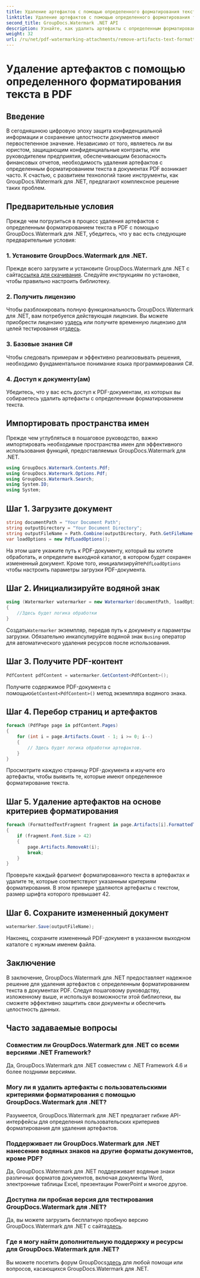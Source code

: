 ```yaml
---
title: Удаление артефактов с помощью определенного форматирования текста в PDF
linktitle: Удаление артефактов с помощью определенного форматирования текста в PDF
second_title: GroupDocs.Watermark .NET API
description: Узнайте, как удалить артефакты с определенным форматированием текста в PDF с помощью GroupDocs для .NET. Следуйте нашему пошаговому руководству.
weight: 32
url: /ru/net/pdf-watermarking-attachments/remove-artifacts-text-formatting-pdf/
---
```


# Удаление артефактов с помощью определенного форматирования текста в PDF

## Введение
В сегодняшнюю цифровую эпоху защита конфиденциальной информации и сохранение целостности документов имеют первостепенное значение. Независимо от того, являетесь ли вы юристом, защищающим конфиденциальные контракты, или руководителем предприятия, обеспечивающим безопасность финансовых отчетов, необходимость удаления артефактов с определенным форматированием текста в документах PDF возникает часто. К счастью, с развитием технологий такие инструменты, как GroupDocs.Watermark для .NET, предлагают комплексное решение таких проблем.
## Предварительные условия
Прежде чем погрузиться в процесс удаления артефактов с определенным форматированием текста в PDF с помощью GroupDocs.Watermark для .NET, убедитесь, что у вас есть следующие предварительные условия:
### 1. Установите GroupDocs.Watermark для .NET.
 Прежде всего загрузите и установите GroupDocs.Watermark для .NET с сайта[ссылка для скачивания](https://releases.groupdocs.com/Watermark/net/). Следуйте инструкциям по установке, чтобы правильно настроить библиотеку.
### 2. Получить лицензию
Чтобы разблокировать полную функциональность GroupDocs.Watermark для .NET, вам потребуется действующая лицензия. Вы можете приобрести лицензию у[здесь](https://purchase.groupdocs.com/buy) или получите временную лицензию для целей тестирования от[здесь](https://purchase.groupdocs.com/temporary-license/).
### 3. Базовые знания C#
Чтобы следовать примерам и эффективно реализовывать решения, необходимо фундаментальное понимание языка программирования C#.
### 4. Доступ к документу(ам)
Убедитесь, что у вас есть доступ к PDF-документам, из которых вы собираетесь удалить артефакты с определенным форматированием текста.

## Импортировать пространства имен
Прежде чем углубляться в пошаговое руководство, важно импортировать необходимые пространства имен для эффективного использования функций, предоставляемых GroupDocs.Watermark для .NET.
```csharp
using GroupDocs.Watermark.Contents.Pdf;
using GroupDocs.Watermark.Options.Pdf;
using GroupDocs.Watermark.Search;
using System.IO;
using System;
```
## Шаг 1. Загрузите документ
```csharp
string documentPath = "Your Document Path";
string outputDirectory = "Your Document Directory";
string outputFileName = Path.Combine(outputDirectory, Path.GetFileName(documentPath));
var loadOptions = new PdfLoadOptions();
```
 На этом шаге укажите путь к PDF-документу, который вы хотите обработать, и определите выходной каталог, в котором будет сохранен измененный документ. Кроме того, инициализируйте`PdfLoadOptions` чтобы настроить параметры загрузки PDF-документа.
## Шаг 2. Инициализируйте водяной знак
```csharp
using (Watermarker watermarker = new Watermarker(documentPath, loadOptions))
{
    //Здесь будет логика обработки
}
```
 Создать`Watermarker` экземпляр, передав путь к документу и параметры загрузки. Обязательно инкапсулируйте водяной знак в`using` оператор для автоматического удаления ресурсов после использования.
## Шаг 3. Получите PDF-контент
```csharp
PdfContent pdfContent = watermarker.GetContent<PdfContent>();
```
 Получите содержимое PDF-документа с помощью`GetContent<PdfContent>()` метод экземпляра водяного знака.
## Шаг 4. Перебор страниц и артефактов
```csharp
foreach (PdfPage page in pdfContent.Pages)
{
    for (int i = page.Artifacts.Count - 1; i >= 0; i--)
    {
        // Здесь будет логика обработки артефактов.
    }
}
```
Просмотрите каждую страницу PDF-документа и изучите его артефакты, чтобы выявить те, которые имеют определенное форматирование текста.
## Шаг 5. Удаление артефактов на основе критериев форматирования
```csharp
foreach (FormattedTextFragment fragment in page.Artifacts[i].FormattedTextFragments)
{
    if (fragment.Font.Size > 42)
    {
        page.Artifacts.RemoveAt(i);
        break;
    }
}
```
Проверьте каждый фрагмент форматированного текста в артефактах и удалите те, которые соответствуют указанным критериям форматирования. В этом примере удаляются артефакты с текстом, размер шрифта которого превышает 42.
## Шаг 6. Сохраните измененный документ
```csharp
watermarker.Save(outputFileName);
```
Наконец, сохраните измененный PDF-документ в указанном выходном каталоге с нужным именем файла.

## Заключение
В заключение, GroupDocs.Watermark для .NET предоставляет надежное решение для удаления артефактов с определенным форматированием текста в документах PDF. Следуя пошаговому руководству, изложенному выше, и используя возможности этой библиотеки, вы сможете эффективно защитить свои документы и обеспечить целостность данных.
## Часто задаваемые вопросы
### Совместим ли GroupDocs.Watermark для .NET со всеми версиями .NET Framework?
Да, GroupDocs.Watermark для .NET совместим с .NET Framework 4.6 и более поздними версиями.
### Могу ли я удалить артефакты с пользовательскими критериями форматирования с помощью GroupDocs.Watermark для .NET?
Разумеется, GroupDocs.Watermark для .NET предлагает гибкие API-интерфейсы для определения пользовательских критериев форматирования для удаления артефактов.
### Поддерживает ли GroupDocs.Watermark для .NET нанесение водяных знаков на другие форматы документов, кроме PDF?
Да, GroupDocs.Watermark для .NET поддерживает водяные знаки различных форматов документов, включая документы Word, электронные таблицы Excel, презентации PowerPoint и многое другое.
### Доступна ли пробная версия для тестирования GroupDocs.Watermark для .NET?
 Да, вы можете загрузить бесплатную пробную версию GroupDocs.Watermark для .NET с сайта[здесь](https://releases.groupdocs.com/).
### Где я могу найти дополнительную поддержку и ресурсы для GroupDocs.Watermark для .NET?
 Вы можете посетить форум GroupDocs[здесь](https://forum.groupdocs.com/c/watermark/19) для любой помощи или вопросов, касающихся GroupDocs.Watermark для .NET.